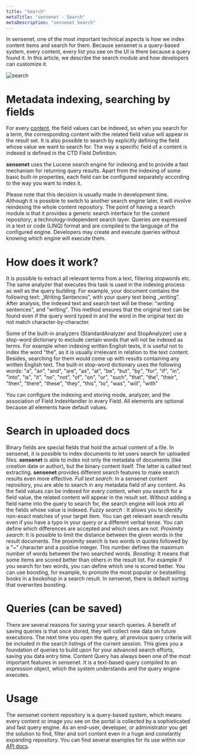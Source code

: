 ```yaml
---
title: "Search"
metaTitle: "sensenet - Search"
metaDescription: "sensenet Search"
---
```



In sensenet, one of the most important technical aspects is how we index content items and search for them. Because sensenet is a query-based system, every content, every list you see on the UI is there because a query found it. In this article, we describe the search module and how developers can customize it.

![search](../img/search.gif)

# Metadata indexing, searching by fields
For every [content](/content/concepts/content-management), the field values can be indexed, so when you search for a term, the corresponding content with the related field value will appear in the result set. It is also possible to search by explicitly defining the field whose value we want to search for. The way a specific field of a content is indexed is defined in the CTD Field Definition.

**sensenet** uses the Lucene search engine for indexing and to provide a fast mechanism for returning query results. Apart from the indexing of some basic built-in properties, each field can be configured separately according to the way you want to index it.

Please note that this decision is usually made in development time. Although it is possible to switch to another search engine later, it will involve reindexing the whole content repository.
The point of having a search module is that it provides a generic search interface for the content repository; a technology-independent search layer. Queries are expressed in a text or code (LINQ) format and are compiled to the language of the configured engine. Developers may create and execute queries without knowing which engine will execute them.

# How does it work?
It is possible to extract all relevant terms from a text, filtering stopwords etc. The same analyzer that executes this task is used in the indexing process as well as the query building. For example, your document contains the following text: „Writing Sentences”, with your query text being „writing”. After analysis, the indexed text and search text will be these: "writing sentences", and "writing". This method ensures that the original text can be found even if the query word typed in and the word in the original text do not match character-by-character.

Some of the built-in analyzers (StandardAnalyzer and StopAnalyzer) use a stop-word dictionary to exclude certain words that will not be indexed as terms. For example when indexing written English texts, it is useful not to index the word "the", as it is usually irrelevant in relation to the text content. Besides, searching for them would come up with results containing any written English text. The built-in stop-word dictionary uses the following words:
"a", "an", "and", "are", "as", "at", "be", "but", "by", "for", "if", "in", "into", "is", "it", "no", "not", "of",
"on", "or", "such", "that", "the", "their", "then", "there", "these", "they", "this", "to", "was", "will", "with"

You can configure the indexing and storing mode, analyzer, and the association of Field IndexHandler in every Field. All elements are optional because all elements have default values.

# Search in uploaded docs
Binary fields are special fields that hold the actual content of a file. In sensenet, it is possible to index documents to let users search for uploaded files. **sensenet** is able to index not only the metadata of documents (like creation date or author), but the binary content itself. The latter is called text extracting.
**sensenet** provides different search features to make search results even more effective.
_Full text search_: In a sensenet content repository, you are able to search in any metadata field of any content. As the field values can be indexed for every content, when you search for a field value, the related content will appear in the result set. Without adding a field name into the query to search for, the search engine will look into all the fields whose value is indexed.
_Fuzzy search_ : It allows you to identify non-exact matches of your target item. You can get relevant search results even if you have a typo in your query or a different verbal tense. You can define which differences are accepted and which ones are not.
_Proximity search_: It is possible to limit the distance between the given words in the result documents. The proximity search is two words in quotes followed by a "~" character and a positive integer. This number defines the maximum number of words between the two searched words.
_Boosting_: It means that some items are scored better than others in the result list. For example if you search for two words, you can define which one is scored better. You can use boosting, for example, to promote the most popular or bestselling books in a bookshop in a search result. In sensenet, there is default sorting that overwrites boosting.

# Queries (can be saved)
There are several reasons for saving your search queries. A benefit of saving queries is that once stored, they will collect new data on future executions. The next time you open the query, all previous query criteria will be included in the search listings of the current session. This gives you a foundation of queries to build upon for your advanced search efforts, saving you data entry time.
Content Query has always been one of the most important features in sensenet. It is a text-based query compiled to an expression object, which the system understands and the query engine executes.

# Usage
The sensenet content repository is a query-based system, which means every content or image you see on the portal is collected by a sophisticated and fast query engine. As an end-user, developer, or administrator you get the solution to find, filter and sort content even in a huge and constantly expanding repository.
You can find several examples for its use within our [API docs](/content/api-docs/querying).
